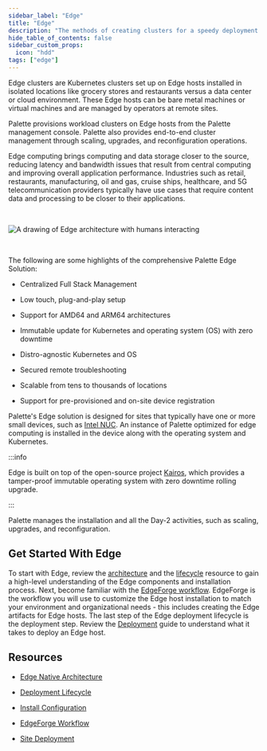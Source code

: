 ```yaml
---
sidebar_label: "Edge"
title: "Edge"
description: "The methods of creating clusters for a speedy deployment on any CSP"
hide_table_of_contents: false
sidebar_custom_props:
  icon: "hdd"
tags: ["edge"]
---
```


Edge clusters are Kubernetes clusters set up on Edge hosts installed in isolated locations like grocery stores and
restaurants versus a data center or cloud environment. These Edge hosts can be bare metal machines or virtual machines
and are managed by operators at remote sites.

Palette provisions workload clusters on Edge hosts from the Palette management console. Palette also provides end-to-end
cluster management through scaling, upgrades, and reconfiguration operations.

Edge computing brings computing and data storage closer to the source, reducing latency and bandwidth issues that result
from central computing and improving overall application performance. Industries such as retail, restaurants,
manufacturing, oil and gas, cruise ships, healthcare, and 5G telecommunication providers typically have use cases that
require content data and processing to be closer to their applications.

<br />

![A drawing of Edge architecture with humans interacting](/clusters_edge_edge-arch-drawing.png)

<br />

The following are some highlights of the comprehensive Palette Edge Solution:

- Centralized Full Stack Management

- Low touch, plug-and-play setup

- Support for AMD64 and ARM64 architectures

- Immutable update for Kubernetes and operating system (OS) with zero downtime

- Distro-agnostic Kubernetes and OS

- Secured remote troubleshooting

- Scalable from tens to thousands of locations

- Support for pre-provisioned and on-site device registration

Palette's Edge solution is designed for sites that typically have one or more small devices, such as
[Intel NUC](https://www.intel.com/content/www/us/en/products/docs/boards-kits/nuc/what-is-nuc-article.html). An instance
of Palette optimized for edge computing is installed in the device along with the operating system and Kubernetes.

:::info

Edge is built on top of the open-source project [Kairos](https://kairos.io), which provides a tamper-proof immutable
operating system with zero downtime rolling upgrade.

:::

Palette manages the installation and all the Day-2 activities, such as scaling, upgrades, and reconfiguration.

## Get Started With Edge

To start with Edge, review the [architecture](architecture.md) and the [lifecycle](edge-native-lifecycle.md) resource to
gain a high-level understanding of the Edge components and installation process. Next, become familiar with the
[EdgeForge workflow](edgeforge-workflow/edgeforge-workflow.md). EdgeForge is the workflow you will use to customize the
Edge host installation to match your environment and organizational needs - this includes creating the Edge artifacts
for Edge hosts. The last step of the Edge deployment lifecycle is the deployment step. Review the
[Deployment](site-deployment/site-deployment.md) guide to understand what it takes to deploy an Edge host.

## Resources

- [Edge Native Architecture](architecture.md)

- [Deployment Lifecycle](edge-native-lifecycle.md)

- [Install Configuration](edge-configuration/edge-configuration.md)

- [EdgeForge Workflow](edgeforge-workflow/edgeforge-workflow.md)

- [Site Deployment](site-deployment/site-deployment.md)

